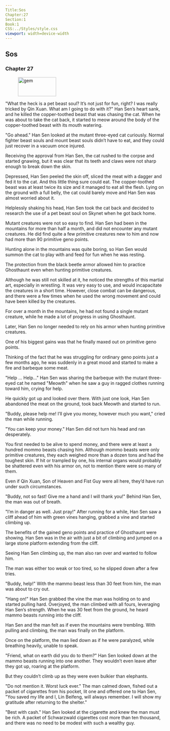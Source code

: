 ```yaml
---
Title:Sos 
Chapter:27 
Section:1 
Book:1 
CSS:../Styles/style.css 
viewport: width=device-width
---
```

  
## Sos
### Chapter 27
  
<figure>
	<img src="../Images/gem.gif" alt="gem" id="gem" width="120" height="60" />
</figure>
  

  
"What the heck is a pet beast soul? It’s not just for fun, right? I was really tricked by Qin Xuan. What am I going to do with it?" Han Sen’s heart sank, and he killed the copper-toothed beast that was chasing the cat. When he was about to take the cat back, it started to meow around the body of the copper-toothed beast with its mouth watering.

"Go ahead." Han Sen looked at the mutant three-eyed cat curiously. Normal fighter beast souls and mount beast souls didn’t have to eat, and they could just recover in a vacuum once injured.

Receiving the approval from Han Sen, the cat rushed to the corpse and started gnawing, but it was clear that its teeth and claws were not sharp enough to break down the skin.

Depressed, Han Sen peeled the skin off, sliced the meat with a dagger and fed it to the cat. And this little thing sure could eat. The copper-toothed beast was at least twice its size and it managed to eat all the flesh. Lying on the ground with a full belly, the cat could barely move and Han Sen was almost worried about it.

Helplessly shaking his head, Han Sen took the cat back and decided to research the use of a pet beast soul on Skynet when he got back home.

Mutant creatures were not so easy to find. Han Sen had been in the mountains for more than half a month, and did not encounter any mutant creatures. He did find quite a few primitive creatures new to him and now had more than 90 primitive geno points.

Hunting alone in the mountains was quite boring, so Han Sen would summon the cat to play with and feed for fun when he was resting.

The protection from the black beetle armor allowed him to practice Ghosthaunt even when hunting primitive creatures.

Although he was still not skilled at it, he noticed the strengths of this martial art, especially in wrestling. It was very easy to use, and would incapacitate the creatures in a short time. However, close combat can be dangerous, and there were a few times when he used the wrong movement and could have been killed by the creatures.

For over a month in the mountains, he had not found a single mutant creature, while he made a lot of progress in using Ghosthaunt.

Later, Han Sen no longer needed to rely on his armor when hunting primitive creatures.

One of his biggest gains was that he finally maxed out on primitive geno points.

Thinking of the fact that he was struggling for ordinary geno points just a few months ago, he was suddenly in a great mood and started to make a fire and barbeque some meat.

"Help ... Help..." Han Sen was sharing the barbeque with the mutant three-eyed cat he named "Meowth" when he saw a guy in ragged clothes running toward him, crying for help.

He quickly got up and looked over there. With just one look, Han Sen abandoned the meat on the ground, took back Meowth and started to run.

"Buddy, please help me! I’ll give you money, however much you want," cried the man while running.

"You can keep your money." Han Sen did not turn his head and ran desperately.

You first needed to be alive to spend money, and there were at least a hundred mommo beasts chasing him. Although mommo beasts were only primitive creatures, they each weighed more than a dozen tons and had the toughest skin. If hit or trampled by one, his internal organs would probably be shattered even with his armor on, not to mention there were so many of them.

Even if Qin Xuan, Son of Heaven and Fist Guy were all here, they’d have run under such circumstances.

"Buddy, not so fast! Give me a hand and I will thank you!" Behind Han Sen, the man was out of breath.

"I’m in danger as well. Just pray!" After running for a while, Han Sen saw a cliff ahead of him with green vines hanging, grabbed a vine and started climbing up.

The benefits of the gained geno points and practice of Ghosthaunt were showing. Han Sen was in the air with just a bit of climbing and jumped on a large stone platform extending from the cliff.

Seeing Han Sen climbing up, the man also ran over and wanted to follow him.

The man was either too weak or too tired, so he slipped down after a few tries.

"Buddy, help!" With the mammo beast less than 30 feet from him, the man was about to cry out.

"Hang on!" Han Sen grabbed the vine the man was holding on to and started pulling hard. Overjoyed, the man climbed with all fours, leveraging Han Sen’s strength. When he was 30 feet from the ground, he heard mammo beasts running into the cliff.

Han Sen and the man felt as if even the mountains were trembling. With pulling and climbing, the man was finally on the platform.

Once on the platform, the man lied down as if he were paralyzed, while breathing heavily, unable to speak.

"Friend, what on earth did you do to them?" Han Sen looked down at the mammo beasts running into one another. They wouldn’t even leave after they got up, roaring at the platform.

But they couldn’t climb up as they were even bulkier than elephants.

"Do not mention it. Worst luck ever." The man calmed down, fished out a packet of cigarettes from his pocket, lit one and offered one to Han Sen, "You saved my life and I, Lin Beifeng, will always remember. I will show my gratitude after returning to the shelter."

"Best with cash." Han Sen looked at the cigarette and knew the man must be rich. A packet of Schwarzwald cigarettes cost more than ten thousand, and there was no need to be modest with such a wealthy guy.